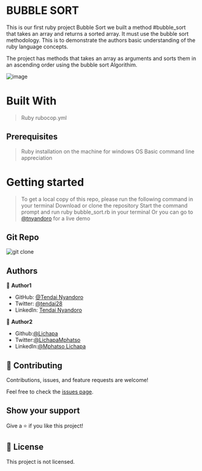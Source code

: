 # BUBBLE SORT

This is our first ruby project Bubble Sort we built a method #bubble_sort that takes an array and returns a sorted array. It must use the bubble sort methodology. This is to demonstrate the authors basic understanding of the ruby language concepts.

The project has methods that takes an array as arguments and sorts them in an ascending order using the bubble sort Algorithim.

![image](https://user-images.githubusercontent.com/30318155/96260403-440ffa00-0fbf-11eb-84d1-adae46835714.png)

# Built With

> Ruby
> rubocop.yml

## Prerequisites

> Ruby installation on the machine for windows OS
> Basic command line appreciation

# Getting started

> To get a local copy of this repo, please run the following command in your terminal
> Download or clone the repository
> Start the command prompt and run ruby bubble_sort.rb in your terminal
> Or you can go to  [@tnyandoro](https://repl.it/) for a live demo 


## Git Repo

![git clone](https://github.com/tnyandoro/bubble-sort/tree/feature/bubble-sort_app)


## Authors

👤 **Author1**

- GitHub: [@Tendai Nyandoro](https://github.com/tnyandoro)
- Twitter: [@tendai28](https://twitter.com/tendai28)
- LinkedIn: [Tendai Nyandoro](https://www.linkedin.com/in/tendai-nyandoro-a8060826/)

👤 **Author2**

* Github:[@Lichapa](https://github.com/Lichapa/)
* Twitter:[@LichapaMphatso](https://twitter.com/LichapaMphatso)
* LinkedIn:[@Mphatso Lichapa](https://www.linkedin.com/in/mphatsolichapa)



## 🤝 Contributing

Contributions, issues, and feature requests are welcome!

Feel free to check the [issues page](https://github.com/tnyandoro/bubble-sort).

## Show your support

Give a ⭐️ if you like this project!


## 📝 License

This project is  not licensed.

